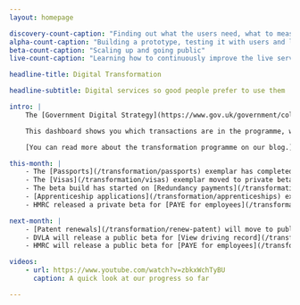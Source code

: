 ```yaml
---
layout: homepage

discovery-count-caption: "Finding out what the users need, what to measure and what the constraints are"
alpha-count-caption: "Building a prototype, testing it with users and learning from it"
beta-count-caption: "Scaling up and going public"
live-count-caption: "Learning how to continuously improve the live service"

headline-title: Digital Transformation

headline-subtitle: Digital services so good people prefer to use them

intro: |
    The [Government Digital Strategy](https://www.gov.uk/government/collections/government-digital-strategy-reports-and-research) and [departmental digital strategies](https://www.gov.uk/government/collections/government-digital-strategy-reports-and-research#departmental-digital-strategies) commit us to the redesigning and rebuilding of 25 significant ‘exemplar’ services. We’re going to make them simpler, clearer and faster to use. All these are to meet the [Digital By Default Service Standard](https://www.gov.uk/service-manual/digital-by-default) by April 2014 and be completed by March 2015.

    This dashboard shows you which transactions are in the programme, what progress is being made, and the estimated scale of the digital service.

    [You can read more about the transformation programme on our blog.](https://digitaltransformation.blog.gov.uk/)

this-month: |
    - The [Passports](/transformation/passports) exemplar has completed discovery
    - The [Visas](/transformation/visas) exemplar moved to private beta
    - The beta build has started on [Redundancy payments](/transformation/redundancy-payments)
    - [Apprenticeship applications](/transformation/apprenticeships) exemplar moved into alpha
    - HMRC released a private beta for [PAYE for employees](/transformation/paye), [Digital self-assessment](/transformation/self-assessment) and [Your tax account](/transformation/business-tax-account) with around 2,000 invited users

next-month: |
    - [Patent renewals](/transformation/renew-patent) will move to public beta
    - DVLA will release a public beta for [View driving record](/transformation/driving-record)
    - HMRC will release a public beta for [PAYE for employees](/transformation/paye), [Digital self-assessment](/transformation/self-assessment) and [Your tax account](/transformation/business-tax-account) 

videos:
    - url: https://www.youtube.com/watch?v=zbkxWchTyBU
      caption: A quick look at our progress so far

---
```


